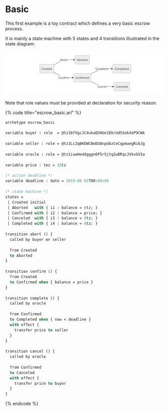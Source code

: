 # Basic

This first example is a toy contract which defines a very basic escrow process.

It is mainly a state machine with 5 states and 4 transitions illustrated in the state diagram:

![](../../.gitbook/assets/escrow_simple2.png)

Note that role values must be provided at declaration for security reason.

{% code title="escrow\_basic.arl" %}
```ocaml
archetype escrow_basic

variable buyer : role  = @tz1bfVgcJC4ukaQSHUe1EbrUd5SekXeP9CWk

variable seller : role = @tz1Lc2qBKEWCBeDU8npG6zCeCqpmaegRi6Jg

variable oracle : role = @tz1iawHeddgggn6P5r5jtq2wDRqcJVksGVSa

variable price : tez = 10tz

(* action deadline *)
variable deadline : date = 2019-06-01T00:00:00

(* state machine *)
states =
 | Created initial
 | Aborted   with { i1 : balance = 0tz; }
 | Confirmed with { i2 : balance = price; }
 | Canceled  with { i3 : balance = 0tz; }
 | Completed with { i4 : balance = 0tz; }

transition abort () {
  called by buyer or seller

  from Created
  to Aborted
}

transition confirm () {
  from Created
  to Confirmed when { balance = price }
}

transition complete () {
  called by oracle

  from Confirmed
  to Completed when { now < deadline }
  with effect {
    transfer price to seller
  }
}

transition cancel () {
  called by oracle

  from Confirmed
  to Canceled
  with effect {
    transfer price to buyer
  }
}

```
{% endcode %}

